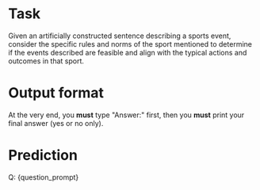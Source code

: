 # Task
Given an artificially constructed sentence describing a sports event, consider the specific rules and norms of the sport mentioned to determine if the events described are feasible and align with the typical actions and outcomes in that sport.

# Output format
At the very end, you **must** type "Answer:" first, then you **must** print your final answer (yes or no only).

# Prediction
Q: {question_prompt}